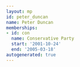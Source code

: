 ```yaml
---
layout: mp
id: peter_duncan
name: Peter Duncan
memberships:
- id: con
  name: Conservative Party
  start: '2001-10-24'
  end: '2005-03-18'
autogenerated: true
---
```

